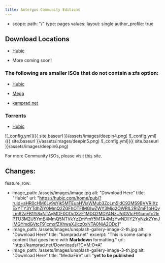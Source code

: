 ```yaml
---
title: Antergos Community Editions
---
```

- scope:
      path: "/"
      type: pages
    values:
      layout: single
      author_profile: true

## Download Locations ##
- [Hubic](https://hubic.com/home/pub/?ruid=aHR0cHM6Ly9sYjk5MTEuaHViaWMub3ZoLm5ldC92MS9BVVRIXzExYTY3YTdhZjY0MmQ2ZGFhOTFlMGIwZWY3Mjg2OWRlL2RlZmF1bHQvLm92aFB1Yi8xNTAyMDE0ODc1XzE1MDQ2MDY4NzU/dGVtcF91cmxfc2lnPTU3M2U5YmE4MmQ5NTVkYzZmYmY5MTA4MzYwNDllY2YyNzk2YmJlMGYmdGVtcF91cmxfZXhwaXJlcz0xNTA0NjA2ODc1)

- More coming soon!

### The following are smaller ISOs that do not contain a zfs option: ###
- [Hubic](https://hubic.com/home/pub/?ruid=aHR0cHM6Ly9sYjEuaHViaWMub3ZoLm5ldC92MS9BVVRIXzY1MWQ5YmEwNGMyMTZjY2FjOTc4YWVkNjRlOWEwYzZlL2RlZmF1bHQvLm92aFB1Yi8xNTAyMDUyMTQ0XzE1MDI5MTYxNDQ/dGVtcF91cmxfc2lnPTkwODM3NTgwNDY0ZGI0NmUzYzgyNDU0MGNlYTRkZDlhZjAyMzdlMGQmdGVtcF91cmxfZXhwaXJlcz0xNTAyOTE2MTQ0)

- [Mega](https://mega.nz/#!BDx3TbSB!QfRi8FzVHucRfKhyB98TDZoro6euKAFg2nvnf5NUb_E)

- [kamprad.net](http://kamprad.net/Downloads/?C=M;O=A)

### Torrents ###
- [Hubic](https://hubic.com/home/pub/?ruid=aHR0cHM6Ly9sYjk5MTEuaHViaWMub3ZoLm5ldC92MS9BVVRIX2E4N2YyYmJjNWM0ZTBjMDRlNWRhMDFhMGNhNGFhNGFjL2RlZmF1bHQvLm92aFB1Yi8xNTAyMTQzODgzXzE1MDQ3MzU4ODM/dGVtcF91cmxfc2lnPTA5OTUxZjBlMDc4ODk0OGVkYWVmMGNhNDZlMDlmZGQ3Y2ExZGU5MzAmdGVtcF91cmxfZXhwaXJlcz0xNTA0NzM1ODgz)

![_config.yml]({{ site.baseurl }}/assets/images/deepin4.png) ![_config.yml]({{ site.baseurl }}/assets/images/deepin5.png) ![_config.yml]({{ site.baseurl }}/assets/images/deepin6.png)

For more Community ISOs, please visit [this](https://github.com/karasu/antergos-community-editions) site.

## Changes: ##

feature_row:
  - image_path: /assets/images/image.jpg
    alt: "Download Here"
    title: "Hubic"
    url: "https://hubic.com/home/pub/?ruid=aHR0cHM6Ly9sYjk5MTEuaHViaWMub3ZoLm5ldC92MS9BVVRIXzExYTY3YTdhZjY0MmQ2ZGFhOTFlMGIwZWY3Mjg2OWRlL2RlZmF1bHQvLm92aFB1Yi8xNTAyMDE0ODc1XzE1MDQ2MDY4NzU/dGVtcF91cmxfc2lnPTU3M2U5YmE4MmQ5NTVkYzZmYmY5MTA4MzYwNDllY2YyNzk2YmJlMGYmdGVtcF91cmxfZXhwaXJlcz0xNTA0NjA2ODc1"
  - image_path: /assets/images/unsplash-gallery-image-2-th.jpg
    alt: "Download Here"
    title: "kamprad.net"
    excerpt: "This is some sample content that goes here with **Markdown** formatting."
    url: "http://kamprad.net/Downloads/?C=M;O=A"
  - image_path: /assets/images/unsplash-gallery-image-3-th.jpg
    alt: "Download Here"
    title: "MediaFire"
    url: "**yet to be published**
